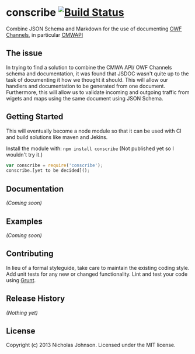 # conscribe [![Build Status](https://secure.travis-ci.org/johnsonnc/conscribe.png?branch=master)](http://travis-ci.org/johnsonnc/conscribe)

Combine JSON Schema and Markdown for the use of documenting [OWF Channels](https://github.com/ozoneplatform/owf), in particular [CMWAPI](http://www.cmwapi.org/)

## The issue

In trying to find a solution to combine the CMWA API/ OWF Channels schema and documentation, it was found that JSDOC wasn't quite up to
the task of documenting it how we thought it should. This will allow our handlers and documentation to be generated from one document. 
Furthermore, this will allow us to validate incoming and outgoing traffic from wigets and maps using the same document using JSON Schema.

## Getting Started

This will eventually become a node module so that it can be used with CI and build solutions like maven and Jekins.

Install the module with: `npm install conscribe` (Not published yet so I wouldn't try it.)

```javascript
var conscribe = require('conscribe');
conscribe.[yet to be decided](); 
```

## Documentation
_(Coming soon)_

## Examples
_(Coming soon)_

## Contributing
In lieu of a formal styleguide, take care to maintain the existing coding style. Add unit tests for any new or changed functionality. Lint and test your code using [Grunt](http://gruntjs.com/).

## Release History
_(Nothing yet)_

## License
Copyright (c) 2013 Nicholas Johnson. Licensed under the MIT license.
